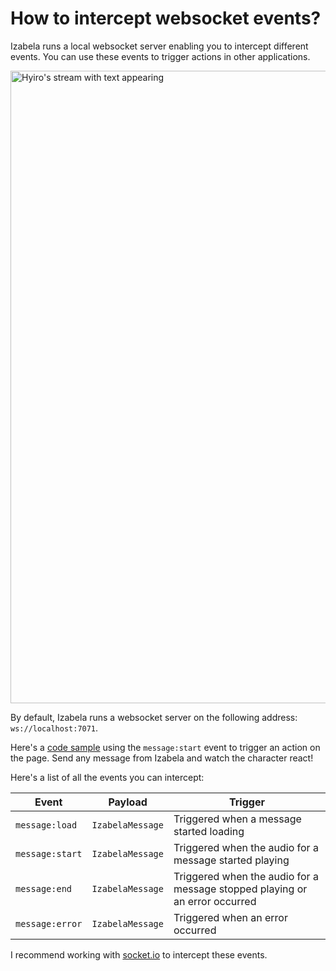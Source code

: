 # How to intercept websocket events?

Izabela runs a local websocket server enabling you to intercept different events.
You can use these events to trigger actions in other applications.

<img src="https://github.com/nature-heart-software/izabela/blob/dev/assets/hyiro-clip.gif?raw=true" alt="Hyiro's stream with text appearing" style="width:1012px"/>

By default, Izabela runs a websocket server on the following address: `ws://localhost:7071`.

Here's a [code sample](https://glitch.com/edit/#!/radical-witty-blanket?path=src%2Fapp.jsx%3A11%3A49) using the
`message:start` event to trigger an action on the page. Send any message from Izabela and watch the character react!

Here's a list of all the events you can intercept:

| Event           | Payload          | Trigger                                                                     |
| --------------- | ---------------- | --------------------------------------------------------------------------- |
| `message:load`  | `IzabelaMessage` | Triggered when a message started loading                                    |
| `message:start` | `IzabelaMessage` | Triggered when the audio for a message started playing                      |
| `message:end`   | `IzabelaMessage` | Triggered when the audio for a message stopped playing or an error occurred |
| `message:error` | `IzabelaMessage` | Triggered when an error occurred                                            |

I recommend working with [socket.io](https://github.com/socketio/socket.io-client) to intercept these events.
